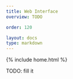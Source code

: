 ```yaml
---
title: Web Interface
overview: TODO

order: 120

layout: docs
type: markdown
---
```

{% include home.html %}

TODO: fill it
